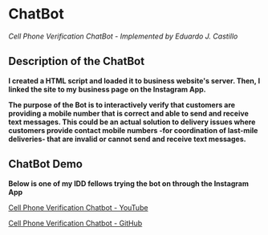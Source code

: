 # ChatBot

*Cell Phone Verification ChatBot - Implemented by Eduardo J. Castillo*

## Description of the ChatBot

**I created a HTML script and loaded it to business website's server. Then, I linked the site to my business page on the Instagram App.**

**The purpose of the Bot is to interactively verify that customers are providing a mobile number that is correct and able to send and receive text messages. This could be an actual solution to delivery issues where customers provide contact mobile numbers -for coordination of last-mile deliveries- that are invalid or cannot send and receive text messages.**

## ChatBot Demo

**Below is one of my IDD fellows trying the bot on through the Instagram App**

[Cell Phone Verification Chatbot - YouTube](https://www.youtube.com/watch?v=s8M7ZvCBwpI)

[Cell Phone Verification Chatbot - GitHub](Lab6_merged_Trim_Final.mp4)
